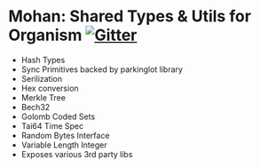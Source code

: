 # Mohan: Shared Types & Utils for Organism [![Gitter](https://badges.gitter.im/stichtingorganism/community.svg)](https://gitter.im/stichtingorganism/community?utm_source=badge&utm_medium=badge&utm_campaign=pr-badge)

- Hash Types
- Sync Primitives backed by parkinglot library
- Serilization
- Hex conversion
- Merkle Tree
- Bech32
- Golomb Coded Sets
- Tai64 Time Spec
- Random Bytes Interface
- Variable Length Integer
- Exposes various 3rd party libs 